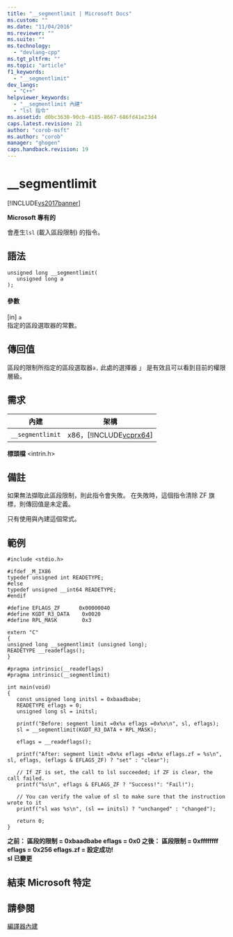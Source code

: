```yaml
---
title: "__segmentlimit | Microsoft Docs"
ms.custom: ""
ms.date: "11/04/2016"
ms.reviewer: ""
ms.suite: ""
ms.technology: 
  - "devlang-cpp"
ms.tgt_pltfrm: ""
ms.topic: "article"
f1_keywords: 
  - "__segmentlimit"
dev_langs: 
  - "C++"
helpviewer_keywords: 
  - "__segmentlimit 內建"
  - "lsl 指令"
ms.assetid: d0bc3630-90cb-4185-8667-686fd41e23d4
caps.latest.revision: 21
author: "corob-msft"
ms.author: "corob"
manager: "ghogen"
caps.handback.revision: 19
---
```

# __segmentlimit
[!INCLUDE[vs2017banner](../assembler/inline/includes/vs2017banner.md)]

**Microsoft 專有的**  
  
 會產生`lsl` \(載入區段限制\) 的指令。  
  
## 語法  
  
```  
unsigned long __segmentlimit(   
   unsigned long a   
);  
```  
  
#### 參數  
 \[in\] `a`  
 指定的區段選取器的常數。  
  
## 傳回值  
 區段的限制所指定的區段選取器`a,` 此處的選擇器 」 是有效且可以看到目前的權限層級。  
  
## 需求  
  
|內建|架構|  
|--------|--------|  
|`__segmentlimit`|x86，[!INCLUDE[vcprx64](../assembler/inline/includes/vcprx64_md.md)]|  
  
 **標頭檔** \<intrin.h\>  
  
## 備註  
 如果無法擷取此區段限制，則此指令會失敗。  在失敗時，這個指令清除 ZF 旗標，則傳回值是未定義。  
  
 只有使用與內建這個常式。  
  
## 範例  
  
```  
#include <stdio.h>  
  
#ifdef _M_IX86  
typedef unsigned int READETYPE;  
#else  
typedef unsigned __int64 READETYPE;  
#endif  
  
#define EFLAGS_ZF      0x00000040  
#define KGDT_R3_DATA    0x0020  
#define RPL_MASK        0x3  
  
extern "C"  
{  
unsigned long __segmentlimit (unsigned long);  
READETYPE __readeflags();  
}  
  
#pragma intrinsic(__readeflags)  
#pragma intrinsic(__segmentlimit)  
  
int main(void)  
{  
   const unsigned long initsl = 0xbaadbabe;  
   READETYPE eflags = 0;  
   unsigned long sl = initsl;  
  
   printf("Before: segment limit =0x%x eflags =0x%x\n", sl, eflags);  
   sl = __segmentlimit(KGDT_R3_DATA + RPL_MASK);  
  
   eflags = __readeflags();  
  
   printf("After: segment limit =0x%x eflags =0x%x eflags.zf = %s\n", sl, eflags, (eflags & EFLAGS_ZF) ? "set" : "clear");  
  
   // If ZF is set, the call to lsl succeeded; if ZF is clear, the call failed.  
   printf("%s\n", eflags & EFLAGS_ZF ? "Success!": "Fail!");  
  
   // You can verify the value of sl to make sure that the instruction wrote to it  
   printf("sl was %s\n", (sl == initsl) ? "unchanged" : "changed");  
  
   return 0;  
}  
```  
  
  **之前： 區段的限制 \= 0xbaadbabe eflags \= 0x0 之後： 區段限制 \= 0xffffffff eflags \= 0x256 eflags.zf \= 設定成功\!**  
 **sl 已變更**   
## 結束 Microsoft 特定  
  
## 請參閱  
 [編譯器內建](../intrinsics/compiler-intrinsics.md)